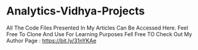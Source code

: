 # Analytics-Vidhya-Projects
All The Code Files Presented In My Articles Can Be Accessed Here. Feel Free To Clone And Use For Learning Purposes
Fell Free TO Check Out My Author Page : https://bit.ly/31nYKAe
